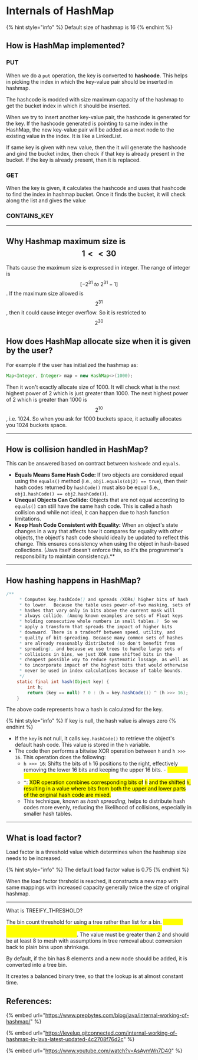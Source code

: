 # Internals of HashMap

{% hint style="info" %}
Default size of hashmap is 16
{% endhint %}

## How is HashMap implemented?

### PUT

When we do a `put` operation, the key is converted to **hashcode**. This helps in picking the index in which the key-value pair should be inserted in hashmap.

The hashcode is modded with size maximum capacity of the hashmap to get the bucket index in which it should be inserted.

When we try to insert another key-value pair, the hashcode is generated for the key. If the hashcode generated is pointing to same index in the HashMap, the new key-value pair will be added as a next node to the existing value in the index. It is like a LinkedList.

If same key is given with new value, then the it will generate the hashcode and gind the bucket index, then check if that key is already present in the bucket. If the key is already present, then it is replaced.

### GET

When the key is given, it calculates the hashcode and uses that hashcode to find the index in hashmap bucket. Once it finds the bucket, it will check along the list and gives the value

### CONTAINS\_KEY

***

## Why Hashmap maximum size is $$1 << 30$$

Thats cause the maximum size is expressed in integer. The range of integer is $$[-2^{31}\: to \: 2^{31} - 1]$$. If the maximum size allowed is $$2^{31}$$, then it could cause integer overflow. So it is restricted to $$2^{30}$$

## How does HashMap allocate size when it is given by the user?

For example if the user has initialized the hashmap as:

```java
Map<Integer, Integer> map = new HashMap<>(1000);
```

Then it won't exactly allocate size of 1000. It will check what is the next highest power of 2 which is just greater than 1000. The next highest power of 2 which is greater than 1000 is $$2^{10}$$, i.e. 1024. So when you ask for 1000 buckets space, it actually allocates you 1024 buckets space.

***

## How is collision handled in HashMap?

This can be answered based on contract between `hashcode` and `equals`.&#x20;

* **Equals Means Same Hash Code:** If two objects are considered equal using the `equals()` method (i.e., `obj1.equals(obj2) == true`), then their hash codes returned by `hashCode()` must also be equal (i.e., `obj1.hashCode() == obj2.hashCode()`).
* **Unequal Objects Can Collide:** Objects that are not equal according to `equals()` can still have the same hash code. This is called a hash collision and while not ideal, it can happen due to hash function limitations.
* **Keep Hash Code Consistent with Equality:** When an object's state changes in a way that affects how it compares for equality with other objects, the object's hash code should ideally be updated to reflect this change. This ensures consistency when using the object in hash-based collections. (Java itself doesn't enforce this, so it's the programmer's responsibility to maintain consistency).\*\*

***

## How hashing happens in HashMap?

```java
/**
     * Computes key.hashCode() and spreads (XORs) higher bits of hash
     * to lower.  Because the table uses power-of-two masking, sets of
     * hashes that vary only in bits above the current mask will
     * always collide. (Among known examples are sets of Float keys
     * holding consecutive whole numbers in small tables.)  So we
     * apply a transform that spreads the impact of higher bits
     * downward. There is a tradeoff between speed, utility, and
     * quality of bit-spreading. Because many common sets of hashes
     * are already reasonably distributed (so don't benefit from
     * spreading), and because we use trees to handle large sets of
     * collisions in bins, we just XOR some shifted bits in the
     * cheapest possible way to reduce systematic lossage, as well as
     * to incorporate impact of the highest bits that would otherwise
     * never be used in index calculations because of table bounds.
     */
    static final int hash(Object key) {
        int h;
        return (key == null) ? 0 : (h = key.hashCode()) ^ (h >>> 16);
    }
```

The above code represents how a hash is calculated for the key.&#x20;

{% hint style="info" %}
If key is null, the hash value is always zero
{% endhint %}

* If the `key` is not null, it calls `key.hashCode()` to retrieve the object's default hash code. This value is stored in the `h` variable.
* The code then performs a bitwise XOR operation between `h` and `h >>> 16`. This operation does the following:
  * `h >>> 16`: Shifts the bits of `h` 16 positions to the right, effectively removing the lower 16 bits and keeping the upper 16 bits. - <mark style="color:yellow;">Gets the 16 MOST RIGHT SIGNIFICANT BITS</mark>
  * `^`: <mark style="background-color:yellow;">XOR operation combines corresponding bits of</mark> <mark style="background-color:yellow;"></mark><mark style="background-color:yellow;">`h`</mark> <mark style="background-color:yellow;"></mark><mark style="background-color:yellow;">and the shifted</mark> <mark style="background-color:yellow;"></mark><mark style="background-color:yellow;">`h`</mark><mark style="background-color:yellow;">, resulting in a value where bits from both the upper and lower parts of the original hash code are mixed.</mark>
  * This technique, known as _hash spreading_, helps to distribute hash codes more evenly, reducing the likelihood of collisions, especially in smaller hash tables.

***

## What is load factor?

Load factor is a threshold value which determines when the hashmap size needs to be increased.

{% hint style="info" %}
The default load factor value is 0.75
{% endhint %}

When the load factor thrshold is reached, it constructs a new map with same mappings with increased capacity generally twice the size of original hashmap.

***

What is TREEIFY\_THRESHOLD?

The bin count threshold for using a tree rather than list for a bin. <mark style="color:yellow;">Bins are converted to trees when adding an element to a bin with at least TREEIFY\_THRESHOLD nodes</mark>. The value must be greater than 2 and should be at least 8 to mesh with assumptions in tree removal about conversion back to plain bins upon shrinkage.

By default, if the bin has 8 elements and a new node should be added, it is converted into a tree bin.

It creates a balanced binary tree, so that the lookup is at almost constant time.&#x20;

## References:

{% embed url="https://www.prepbytes.com/blog/java/internal-working-of-hashmap/" %}

{% embed url="https://levelup.gitconnected.com/internal-working-of-hashmap-in-java-latest-updated-4c2708f76d2c" %}

{% embed url="https://www.youtube.com/watch?v=AsAymWn7D40" %}
